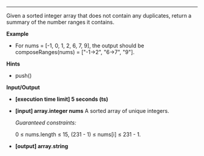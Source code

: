 ---

Given a sorted integer array that does not contain any duplicates, return a summary of the number ranges it contains.

**Example**

- For nums = [-1, 0, 1, 2, 6, 7, 9], the output should be
  composeRanges(nums) = ["-1->2", "6->7", "9"].

**Hints**

- push()

**Input/Output**

- **[execution time limit] 5 seconds (ts)**
- **[input] array.integer nums**
  A sorted array of unique integers.

  _Guaranteed constraints:_

  0 ≤ nums.length ≤ 15,
  (231 - 1) ≤ nums[i] ≤ 231 - 1.

- **[output] array.string**
